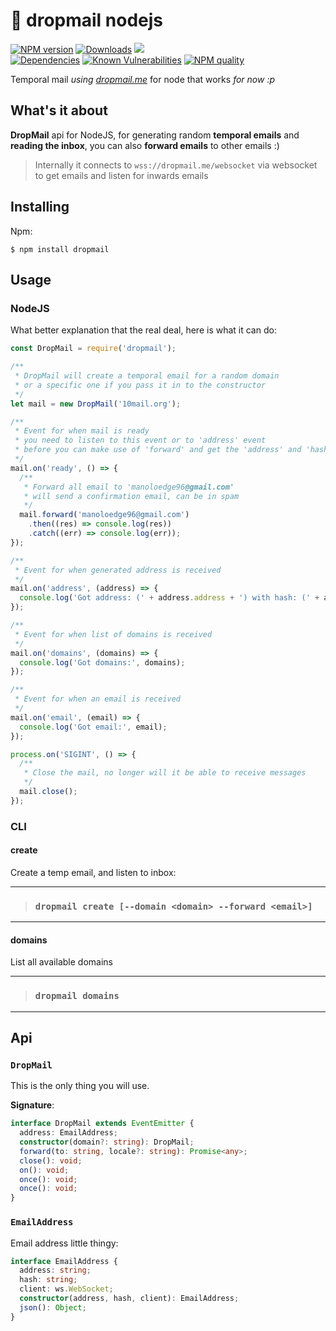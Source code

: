 
<!-- Links -->
[npm-image]: https://img.shields.io/npm/v/node-dropmail.svg?style=flat-square
[npm-url]: https://npmjs.org/package/node-dropmail

[code-quality-badge]: http://npm.packagequality.com/shield/node-dropmail.svg?style=flat-square
[code-quality-link]: https://packagequality.com/#?package=node-dropmail

[downloads-badge]: https://img.shields.io/npm/dm/node-dropmail.svg?style=flat-square
[downloads-link]: https://www.npmjs.com/package/node-dropmail

[dependencies-badge]: https://img.shields.io/david/nombrekeff/node-dropmail.svg?style=flat-square
[dependencies-link]: https://david-dm.org/nombrekeff/node-dropmail?view=tree

[vulnerabilities-badge]: https://snyk.io/test/npm/node-dropmail/badge.svg?style=flat-square
[vulnerabilities-link]: https://snyk.io/test/npm/node-dropmail

# 📧 dropmail nodejs
[![NPM version][npm-image]][npm-url]
[![Downloads][downloads-badge]][downloads-link]
[![](https://img.shields.io/bundlephobia/min/json-rpiecy.svg?style=flat-square)]()  
[![Dependencies][dependencies-badge]][dependencies-link]
[![Known Vulnerabilities][vulnerabilities-badge]][vulnerabilities-link]
[![NPM quality][code-quality-badge]][code-quality-link]


Temporal mail _using [dropmail.me](dropmail.me)_ for node that works _for now :p_

## What's it about
**DropMail** api for NodeJS, for generating random **temporal emails** and **reading the inbox**, you can also **forward emails** to other emails :)

> Internally it connects to `wss://dropmail.me/websocket` via websocket to get emails and listen for inwards emails

## Installing
Npm:
```
$ npm install dropmail
```


## Usage
### NodeJS
What better explanation that the real deal, here is what it can do:
```js
const DropMail = require('dropmail');

/** 
 * DropMail will create a temporal email for a random domain
 * or a specific one if you pass it in to the constructor
 */
let mail = new DropMail('10mail.org');

/**
 * Event for when mail is ready
 * you need to listen to this event or to 'address' event 
 * before you can make use of 'forward' and get the 'address' and 'hash'
 */
mail.on('ready', () => {
  /**
   * Forward all email to 'manoloedge96@gmail.com'
   * will send a confirmation email, can be in spam
   */
  mail.forward('manoloedge96@gmail.com')
    .then((res) => console.log(res))
    .catch((err) => console.log(err));
});

/**
 * Event for when generated address is received
 */
mail.on('address', (address) => {
  console.log('Got address: (' + address.address + ') with hash: (' + address.hash + ').');
});

/**
 * Event for when list of domains is received
 */
mail.on('domains', (domains) => {
  console.log('Got domains:', domains);
});

/**
 * Event for when an email is received
 */
mail.on('email', (email) => {
  console.log('Got email:', email);
});

process.on('SIGINT', () => {
  /**
   * Close the mail, no longer will it be able to receive messages
   */
  mail.close();
});

```

### CLI
#### create
Create a temp email, and listen to inbox:
****
> ### `dropmail create [--domain <domain> --forward <email>]`
****

#### domains
List all available domains
****
> ### `dropmail domains`
****


## Api
### `DropMail`
This is the only thing you will use. 

**Signature**:
```ts
interface DropMail extends EventEmitter {
  address: EmailAddress;
  constructor(domain?: string): DropMail;
  forward(to: string, locale?: string): Promise<any>;
  close(): void;
  on(): void;
  once(): void;
  once(): void;
}
```

### `EmailAddress`
Email address little thingy:
```ts
interface EmailAddress {
  address: string;
  hash: string;
  client: ws.WebSocket;
  constructor(address, hash, client): EmailAddress;
  json(): Object;
}
```


